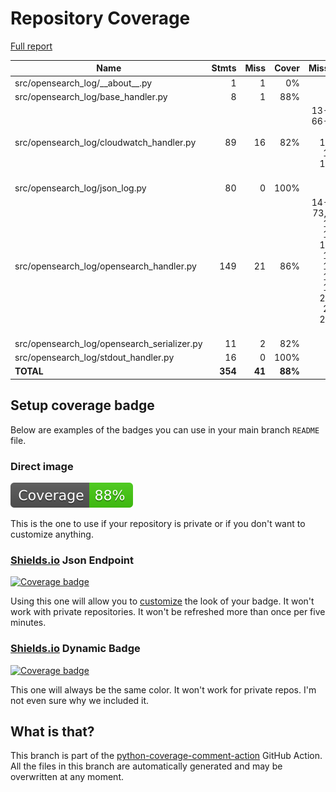 # Repository Coverage

[Full report](https://htmlpreview.github.io/?https://github.com/andgineer/opensearch-log/blob/python-coverage-comment-action-data/htmlcov/index.html)

| Name                                          |    Stmts |     Miss |   Cover |   Missing |
|---------------------------------------------- | -------: | -------: | ------: | --------: |
| src/opensearch\_log/\_\_about\_\_.py          |        1 |        1 |      0% |         1 |
| src/opensearch\_log/base\_handler.py          |        8 |        1 |     88% |        18 |
| src/opensearch\_log/cloudwatch\_handler.py    |       89 |       16 |     82% |13-14, 66-70, 92, 122-126, 150-158 |
| src/opensearch\_log/json\_log.py              |       80 |        0 |    100% |           |
| src/opensearch\_log/opensearch\_handler.py    |      149 |       21 |     86% |14-15, 73, 90, 110, 130, 148-149, 163, 178, 194, 240-255, 269-275 |
| src/opensearch\_log/opensearch\_serializer.py |       11 |        2 |     82% |       7-8 |
| src/opensearch\_log/stdout\_handler.py        |       16 |        0 |    100% |           |
|                                     **TOTAL** |  **354** |   **41** | **88%** |           |


## Setup coverage badge

Below are examples of the badges you can use in your main branch `README` file.

### Direct image

[![Coverage badge](https://raw.githubusercontent.com/andgineer/opensearch-log/python-coverage-comment-action-data/badge.svg)](https://htmlpreview.github.io/?https://github.com/andgineer/opensearch-log/blob/python-coverage-comment-action-data/htmlcov/index.html)

This is the one to use if your repository is private or if you don't want to customize anything.

### [Shields.io](https://shields.io) Json Endpoint

[![Coverage badge](https://img.shields.io/endpoint?url=https://raw.githubusercontent.com/andgineer/opensearch-log/python-coverage-comment-action-data/endpoint.json)](https://htmlpreview.github.io/?https://github.com/andgineer/opensearch-log/blob/python-coverage-comment-action-data/htmlcov/index.html)

Using this one will allow you to [customize](https://shields.io/endpoint) the look of your badge.
It won't work with private repositories. It won't be refreshed more than once per five minutes.

### [Shields.io](https://shields.io) Dynamic Badge

[![Coverage badge](https://img.shields.io/badge/dynamic/json?color=brightgreen&label=coverage&query=%24.message&url=https%3A%2F%2Fraw.githubusercontent.com%2Fandgineer%2Fopensearch-log%2Fpython-coverage-comment-action-data%2Fendpoint.json)](https://htmlpreview.github.io/?https://github.com/andgineer/opensearch-log/blob/python-coverage-comment-action-data/htmlcov/index.html)

This one will always be the same color. It won't work for private repos. I'm not even sure why we included it.

## What is that?

This branch is part of the
[python-coverage-comment-action](https://github.com/marketplace/actions/python-coverage-comment)
GitHub Action. All the files in this branch are automatically generated and may be
overwritten at any moment.